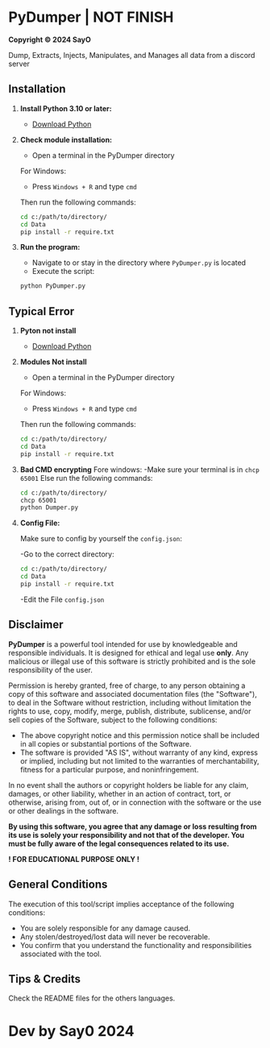 # PyDumper | NOT FINISH

**Copyright © 2024 SayO**

Dump, Extracts, Injects, Manipulates, and Manages all data from a discord server

## Installation

1. **Install Python 3.10 or later:**
   - [Download Python](https://www.python.org/downloads/)

2. **Check module installation:**
   - Open a terminal in the PyDumper directory

   For Windows:
   - Press `Windows + R` and type `cmd`
   
   Then run the following commands:
   ```bash
   cd c:/path/to/directory/
   cd Data
   pip install -r require.txt
   ```

3. **Run the program:**
   - Navigate to or stay in the directory where `PyDumper.py` is located
   - Execute the script:
   ```bash
   python PyDumper.py
   ```

## Typical Error

1. **Pyton not install**
   - [Download Python](https://www.python.org/downloads/)

2. **Modules Not install**
   - Open a terminal in the PyDumper directory

   For Windows:
   - Press `Windows + R` and type `cmd`
   
   Then run the following commands:
   ```bash
   cd c:/path/to/directory/
   cd Data
   pip install -r require.txt
   ```

3. **Bad CMD encrypting**
   Fore windows:
   -Make sure your terminal is in `chcp 65001`
      Else run the following commands:
      ```bash
      cd c:/path/to/directory/
      chcp 65001
      python Dumper.py
      ```

4. **Config File:**
   
   Make sure to config by yourself the `config.json`:
   
      -Go to the correct directory:
   ```bash
   cd c:/path/to/directory/
   cd Data
   pip install -r require.txt
   ```
      -Edit the File `config.json`

## Disclaimer

**PyDumper** is a powerful tool intended for use by knowledgeable and responsible individuals. It is designed for ethical and legal use **only**. Any malicious or illegal use of this software is strictly prohibited and is the sole responsibility of the user.

Permission is hereby granted, free of charge, to any person obtaining a copy of this software and associated documentation files (the "Software"), to deal in the Software without restriction, including without limitation the rights to use, copy, modify, merge, publish, distribute, sublicense, and/or sell copies of the Software, subject to the following conditions:

- The above copyright notice and this permission notice shall be included in all copies or substantial portions of the Software.
- The software is provided "AS IS", without warranty of any kind, express or implied, including but not limited to the warranties of merchantability, fitness for a particular purpose, and noninfringement.

In no event shall the authors or copyright holders be liable for any claim, damages, or other liability, whether in an action of contract, tort, or otherwise, arising from, out of, or in connection with the software or the use or other dealings in the software.

**By using this software, you agree that any damage or loss resulting from its use is solely your responsibility and not that of the developer. You must be fully aware of the legal consequences related to its use.**

**! FOR EDUCATIONAL PURPOSE ONLY !**

## General Conditions

The execution of this tool/script implies acceptance of the following conditions:

- You are solely responsible for any damage caused.
- Any stolen/destroyed/lost data will never be recoverable.
- You confirm that you understand the functionality and responsibilities associated with the tool.

## Tips & Credits
Check the README files for the others languages.
# Dev by Say0 2024
